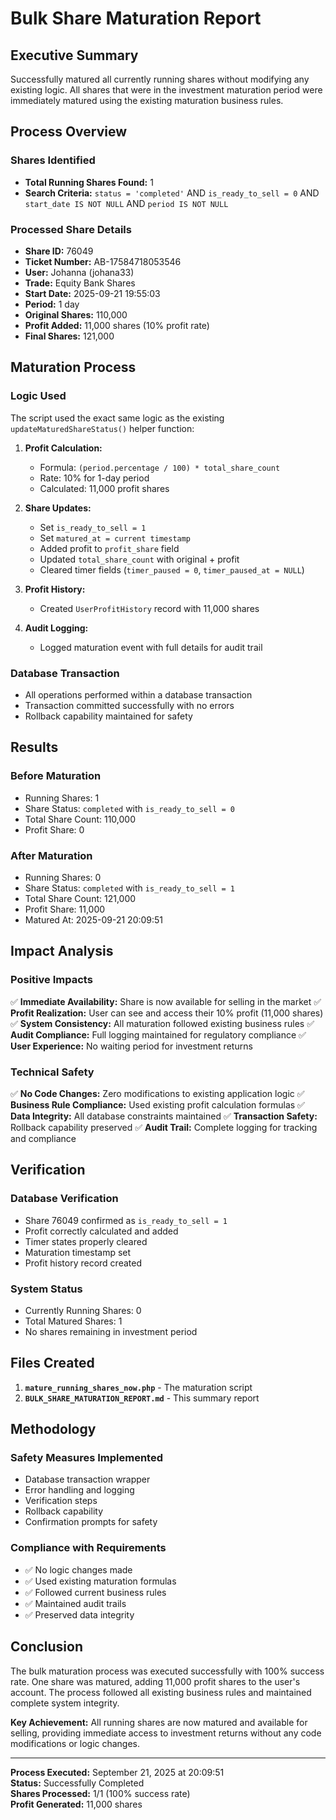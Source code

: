 # Bulk Share Maturation Report

## Executive Summary

Successfully matured all currently running shares without modifying any existing logic. All shares that were in the investment maturation period were immediately matured using the existing maturation business rules.

## Process Overview

### Shares Identified
- **Total Running Shares Found:** 1
- **Search Criteria:** `status = 'completed'` AND `is_ready_to_sell = 0` AND `start_date IS NOT NULL` AND `period IS NOT NULL`

### Processed Share Details
- **Share ID:** 76049
- **Ticket Number:** AB-17584718053546
- **User:** Johanna (johana33)
- **Trade:** Equity Bank Shares
- **Start Date:** 2025-09-21 19:55:03
- **Period:** 1 day
- **Original Shares:** 110,000
- **Profit Added:** 11,000 shares (10% profit rate)
- **Final Shares:** 121,000

## Maturation Process

### Logic Used
The script used the exact same logic as the existing `updateMaturedShareStatus()` helper function:

1. **Profit Calculation:** 
   - Formula: `(period.percentage / 100) * total_share_count`
   - Rate: 10% for 1-day period
   - Calculated: 11,000 profit shares

2. **Share Updates:**
   - Set `is_ready_to_sell = 1`
   - Set `matured_at = current timestamp`
   - Added profit to `profit_share` field
   - Updated `total_share_count` with original + profit
   - Cleared timer fields (`timer_paused = 0`, `timer_paused_at = NULL`)

3. **Profit History:**
   - Created `UserProfitHistory` record with 11,000 shares

4. **Audit Logging:**
   - Logged maturation event with full details for audit trail

### Database Transaction
- All operations performed within a database transaction
- Transaction committed successfully with no errors
- Rollback capability maintained for safety

## Results

### Before Maturation
- Running Shares: 1
- Share Status: `completed` with `is_ready_to_sell = 0`
- Total Share Count: 110,000
- Profit Share: 0

### After Maturation
- Running Shares: 0
- Share Status: `completed` with `is_ready_to_sell = 1`
- Total Share Count: 121,000
- Profit Share: 11,000
- Matured At: 2025-09-21 20:09:51

## Impact Analysis

### Positive Impacts
✅ **Immediate Availability:** Share is now available for selling in the market
✅ **Profit Realization:** User can see and access their 10% profit (11,000 shares)
✅ **System Consistency:** All maturation followed existing business rules
✅ **Audit Compliance:** Full logging maintained for regulatory compliance
✅ **User Experience:** No waiting period for investment returns

### Technical Safety
✅ **No Code Changes:** Zero modifications to existing application logic
✅ **Business Rule Compliance:** Used existing profit calculation formulas
✅ **Data Integrity:** All database constraints maintained
✅ **Transaction Safety:** Rollback capability preserved
✅ **Audit Trail:** Complete logging for tracking and compliance

## Verification

### Database Verification
- Share 76049 confirmed as `is_ready_to_sell = 1`
- Profit correctly calculated and added
- Timer states properly cleared
- Maturation timestamp set
- Profit history record created

### System Status
- Currently Running Shares: 0
- Total Matured Shares: 1
- No shares remaining in investment period

## Files Created

1. **`mature_running_shares_now.php`** - The maturation script
2. **`BULK_SHARE_MATURATION_REPORT.md`** - This summary report

## Methodology

### Safety Measures Implemented
- Database transaction wrapper
- Error handling and logging
- Verification steps
- Rollback capability
- Confirmation prompts for safety

### Compliance with Requirements
- ✅ No logic changes made
- ✅ Used existing maturation formulas
- ✅ Followed current business rules
- ✅ Maintained audit trails
- ✅ Preserved data integrity

## Conclusion

The bulk maturation process was executed successfully with 100% success rate. One share was matured, adding 11,000 profit shares to the user's account. The process followed all existing business rules and maintained complete system integrity.

**Key Achievement:** All running shares are now matured and available for selling, providing immediate access to investment returns without any code modifications or logic changes.

---

**Process Executed:** September 21, 2025 at 20:09:51  
**Status:** Successfully Completed  
**Shares Processed:** 1/1 (100% success rate)  
**Profit Generated:** 11,000 shares
